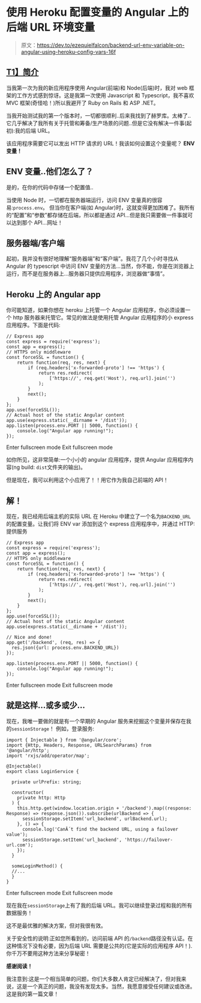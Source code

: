 # 使用 Heroku 配置变量的 Angular 上的后端 URL 环境变量

> 原文：<https://dev.to/ezequielfalcon/backend-url-env-variable-on-angular-using-heroku-config-vars-16f>

## [T1】简介](#intro)

当我第一次为我的新应用程序使用 Angular(前端)和 Node(后端)时，我对 web 框架的工作方式感到惊讶。这是我第一次使用 Javascript 和 Typescript，我不喜欢 MVC 框架(奇怪哈！)所以我避开了 Ruby on Rails 和 ASP .NET。

当我开始测试我的第一个版本时，一切都很顺利..后来我找到了赫罗库。太棒了..它几乎解决了我所有关于托管和筹备/生产场景的问题..但是它没有解决一件事(起初):我的后端 URL。

该应用程序需要它可以发出 HTTP 请求的 URL！我该如何设置这个变量呢？ **ENV 变量！**

## ENV 变量..他们怎么了？

是的，在你的代码中存储一个配置值..

当使用 Node 时，一切都在服务器端运行，访问 ENV 变量真的很容易:`process.env`。
但当你在客户端(如 Angular)时，这就变得更加困难了。我所有的“配置”和“参数”都存储在后端，所以都是通过 API...但是我只需要做一件事就可以达到那个 API...网址！

## 服务器端/客户端

起初，我并没有很好地理解“服务器端”和“客户端”。我花了几个小时寻找从 Angular 的 typescript 中访问 ENV 变量的方法...当然，你不能，你是在浏览器上运行，而不是在服务器上...服务器只提供应用程序，浏览器做“事情”。

## Heroku 上的  Angular app

你可能知道，如果你想在 heroku 上托管一个 Angular 应用程序，你必须设置一个 http 服务器来托管它。常见的做法是使用托管 Angular 应用程序的小 express 应用程序。下面是代码:

```
// Express app
const express = require('express');
const app = express();
// HTTPS only middleware
const forceSSL = function() { 
    return function(req, res, next) {
        if (req.headers['x-forwarded-proto'] !== 'https') {
            return res.redirect(
                ['https://', req.get('Host'), req.url].join('')
            );
        }
        next();
    }
};
app.use(forceSSL());
// Actual host of the static Angular content
app.use(express.static(__dirname + '/dist'));
app.listen(process.env.PORT || 5000, function() {
    console.log("Angular app running!");
}); 
```

Enter fullscreen mode Exit fullscreen mode

如你所见，这非常简单:一个小小的 angular 应用程序，提供 Angular 应用程序内容(ng build: `dist`文件夹的输出)。

但是现在，我可以利用这个小应用了！！用它作为我自己前端的 API！

## 解！

现在，我已经用后端主机的实际 URL 在 Heroku 中建立了一个名为`BACKEND_URL`的配置变量。让我们将 ENV var 添加到这个 express 应用程序中，并通过 HTTP:
提供服务

```
// Express app
const express = require('express');
const app = express();
// HTTPS only middleware
const forceSSL = function() { 
    return function(req, res, next) {
        if (req.headers['x-forwarded-proto'] !== 'https') {
            return res.redirect(
                ['https://', req.get('Host'), req.url].join('')
            );
        }
        next();
    }
};
app.use(forceSSL());
// Actual host of the static Angular content
app.use(express.static(__dirname + '/dist'));

// Nice and done!
app.get('/backend', (req, res) => {
  res.json({url: process.env.BACKEND_URL})
});

app.listen(process.env.PORT || 5000, function() {
    console.log("Angular app running!");
}); 
```

Enter fullscreen mode Exit fullscreen mode

## 就是这样...或多或少...

现在，我唯一要做的就是有一个早期的 Angular 服务来挖掘这个变量并保存在我的`sessionStorage`！
例如，登录服务:

```
import { Injectable } from '@angular/core';
import {Http, Headers, Response, URLSearchParams} from '@angular/http';
import 'rxjs/add/operator/map';

@Injectable()
export class LoginService {

  private urlPrefix: string;

  constructor(
    private http: Http
  ) {
    this.http.get(window.location.origin + '/backend').map((response: Response) => response.json()).subscribe(urlBackend => {
      sessionStorage.setItem('url_backend', urlBackend.url);
    }, () => {
      console.log('CanÂ´t find the backend URL, using a failover value');
      sessionStorage.setItem('url_backend', 'https://failover-url.com');
    });
  }

  someLoginMethod() {
  //...
  }
} 
```

Enter fullscreen mode Exit fullscreen mode

现在我在`sessionStorage`上有了我的后端 URL。我可以继续登录过程和我的所有数据服务！

这不是最优雅的解决方案，但对我很有效。

关于安全性的说明:正如您所看到的，访问前端 API 的`/backend`路径没有认证。在这种情况下没有必要，因为后端 URL 需要是公共的(它是实际的应用程序 API！).你千万不要用这种方法来分享秘密！

**感谢阅读！**

我注意到:这是一个相当简单的问题，你们大多数人肯定已经解决了，但对我来说，这是一个真正的问题，我没有发现太多。当然，我愿意接受任何建议或改进。这是我的第一篇文章！